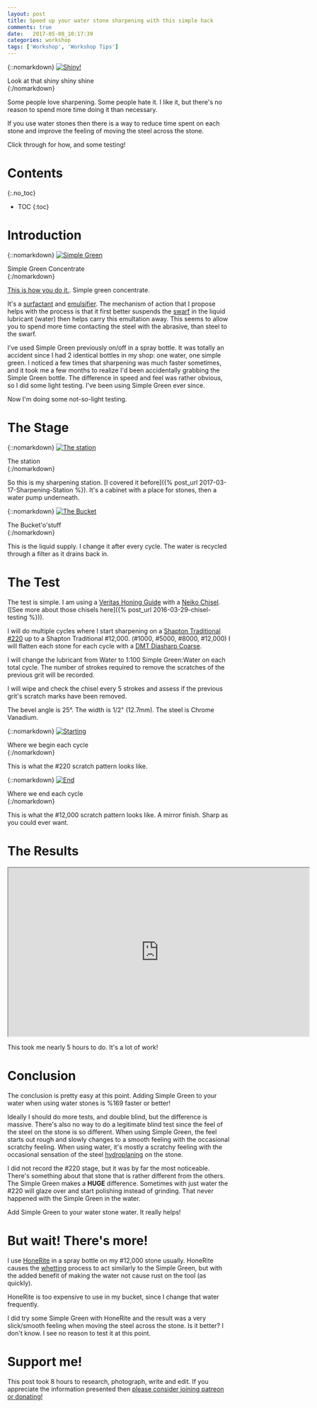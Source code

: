 ```yaml
---
layout: post
title: Speed up your water stone sharpening with this simple hack
comments: true
date:   2017-05-08_10:17:39 
categories: workshop
tags: ['Workshop', 'Workshop Tips']
---
```


{::nomarkdown}
  <a href="/assets/SharpenTest/Result.jpg">
    <img src="/assets/SharpenTest/Thumbnails/Result.jpg" alt="Shiny!">
  </a>
  <div class="image-caption">Look at that shiny shiny shine</div>
{:/nomarkdown}

Some people love sharpening. Some people hate it. I like it, but there's no reason to spend more time doing it than necessary.

If you use water stones then there is a way to reduce time spent on each stone and improve the feeling of moving the steel across the stone.

Click through for how, and some testing!

<!--more-->

# Contents
{:.no_toc}
* TOC
{:toc}

# Introduction

{::nomarkdown}
  <a href="/assets/SharpenTest/SimpleGreen.jpg">
    <img src="/assets/SharpenTest/Thumbnails/SimpleGreen.jpg" alt="Simple Green">
  </a>
  <div class="image-caption">Simple Green Concentrate</div>
{:/nomarkdown}

[This is how you do it.](http://simplegreen.com/products/all-purpose-cleaner/). Simple green concentrate.

It's a [surfactant](https://en.wikipedia.org/wiki/Surfactant) and [emulsifier](https://en.wikipedia.org/wiki/Emulsion). The mechanism of action that I propose helps with the process is that it first better suspends the [swarf](https://en.wikipedia.org/wiki/Swarf) in the liquid lubricant (water) then helps carry this emultation away. This seems to allow you to spend more time contacting the steel with the abrasive, than steel to the swarf.

I've used Simple Green previously on/off in a spray bottle. It was totally an accident since I had 2 identical bottles in my shop: one water, one simple green. I noticed a few times that sharpening was much faster sometimes, and it took me a few months to realize I'd been accidentally grabbing the Simple Green bottle. The difference in speed and feel was rather obvious, so I did some light testing. I've been using Simple Green ever since.

Now I'm doing some not-so-light testing.

# The Stage

{::nomarkdown}
  <a href="/assets/SharpenTest/Stones.jpg">
    <img src="/assets/SharpenTest/Thumbnails/Stones.jpg" alt="The station">
  </a>
  <div class="image-caption">The station</div>
{:/nomarkdown}

So this is my sharpening station. [I covered it before]({% post_url 2017-03-17-Sharpening-Station %}). It's a cabinet with a place for stones, then a water pump underneath. 

{::nomarkdown}
  <a href="/assets/SharpenTest/Bucket.jpg">
    <img src="/assets/SharpenTest/Thumbnails/Bucket.jpg" alt="The Bucket">
  </a>
  <div class="image-caption">The Bucket'o'stuff</div>
{:/nomarkdown}

This is the liquid supply. I change it after every cycle. The water is recycled through a filter as it drains back in.

# The Test

The test is simple. I am using a [Veritas Honing Guide](http://www.leevalley.com/us/wood/page.aspx?cat=1,43072,43078&p=51868) with a [Neiko Chisel](https://www.amazon.com/Neiko-02628A-Carving-Chisel-9-Piece/dp/B003X5KF04). ([See more about those chisels here]({% post_url 2016-03-29-chisel- testing %})).

I will do multiple cycles where I start sharpening on a [Shapton Traditional #220](https://www.shapton.com/traditional-series) up to a Shapton Traditional #12,000. (#1000, #5000, #8000, #12,000) I will flatten each stone for each cycle with a [DMT Diasharp Coarse](https://www.dmtsharp.com/sharpeners/bench-stones/dia-sharp/).

I will change the lubricant from Water to 1:100 Simple Green:Water on each total cycle. The number of strokes required to remove the scratches of the previous grit will be recorded.

I will wipe and check the chisel every 5 strokes and assess if the previous grit's scratch marks have been removed.

The bevel angle is 25°. The width is 1/2" (12.7mm). The steel is Chrome Vanadium.

{::nomarkdown}
  <a href="/assets/SharpenTest/Start.jpg">
    <img src="/assets/SharpenTest/Thumbnails/Start.jpg" alt="Starting">
  </a>
  <div class="image-caption">Where we begin each cycle</div>
{:/nomarkdown}

This is what the #220 scratch pattern looks like.

{::nomarkdown}
  <a href="/assets/SharpenTest/Result.jpg">
    <img src="/assets/SharpenTest/Thumbnails/Result.jpg" alt="End">
  </a>
  <div class="image-caption">Where we end each cycle</div>
{:/nomarkdown}

This is what the #12,000 scratch pattern looks like. A mirror finish. Sharp as you could ever want.

# The Results

<iframe src="https://docs.google.com/spreadsheets/d/17jOEPHziLd1s3YJWPqRWVTT_H9C5wD6G3XDEvf0AJ8A/pubhtml?gid=0&single=true" height="380" width="680"></iframe>

This took me nearly 5 hours to do. It's a lot of work!

# Conclusion

The conclusion is pretty easy at this point. Adding Simple Green to your water when using water stones is %169 faster or better! 

Ideally I should do more tests, and double blind, but the difference is massive. There's also no way to do a legitimate blind test since the feel of the steel on the stone is so different. When using Simple Green, the feel starts out rough and slowly changes to a smooth feeling with the occasional scratchy feeling. When using water, it's mostly a scratchy feeling with the occasional sensation of the steel [hydroplaning](https://en.wikipedia.org/wiki/Aquaplaning) on the stone.

I did not record the #220 stage, but it was by far the most noticeable. There's something about that stone that is rather different from the others. The Simple Green makes a **HUGE** difference. Sometimes with just water the #220 will glaze over and start polishing instead of grinding. That never happened with the Simple Green in the water.

Add Simple Green to your water stone water. It really helps!

# But wait! There's more!

I use [HoneRite](http://www.boratool.com/hone-right-gold-250ml) in a spray bottle on my #12,000 stone usually. HoneRite causes the [whetting](https://www.merriam-webster.com/dictionary/whet) process to act similarly to the Simple Green, but with the added benefit of making the water not cause rust on the tool (as quickly).

HoneRite is too expensive to use in my bucket, since I change that water frequently.

I did try some Simple Green with HoneRite and the result was a very slick/smooth feeling when moving the steel across the stone. Is it better? I don't know. I see no reason to test it at this point.

# Support me!

This post took 8 hours to research, photograph, write and edit. If you appreciate the information presented then <a href="/DonateNow/">please consider joining patreon or donating!</a>





